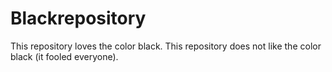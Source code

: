 # Blackrepository
This repository loves the color black.
This repository does not like the color black (it fooled everyone).